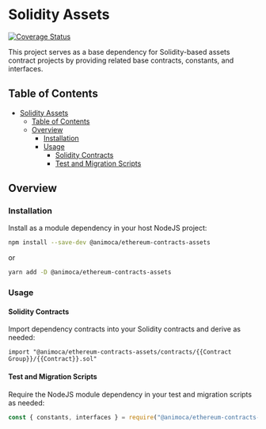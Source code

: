 # Solidity Assets

[![Coverage Status](https://codecov.io/gh/animoca/ethereum-contracts-assets/graph/badge.svg)](https://codecov.io/gh/animoca/ethereum-contracts-assets)

This project serves as a base dependency for Solidity-based assets contract projects by providing related base contracts, constants, and interfaces.

## Table of Contents

- [Solidity Assets](#solidity-assets)
  - [Table of Contents](#table-of-contents)
  - [Overview](#overview)
    - [Installation](#installation)
    - [Usage](#usage)
      - [Solidity Contracts](#solidity-contracts)
      - [Test and Migration Scripts](#test-and-migration-scripts)

## Overview

### Installation

Install as a module dependency in your host NodeJS project:

```bash
npm install --save-dev @animoca/ethereum-contracts-assets
```

or

```bash
yarn add -D @animoca/ethereum-contracts-assets
```

### Usage

#### Solidity Contracts

Import dependency contracts into your Solidity contracts and derive as needed:

```solidity
import "@animoca/ethereum-contracts-assets/contracts/{{Contract Group}}/{{Contract}}.sol"
```

#### Test and Migration Scripts

Require the NodeJS module dependency in your test and migration scripts as needed:

```javascript
const { constants, interfaces } = require("@animoca/ethereum-contracts-assets");
```

